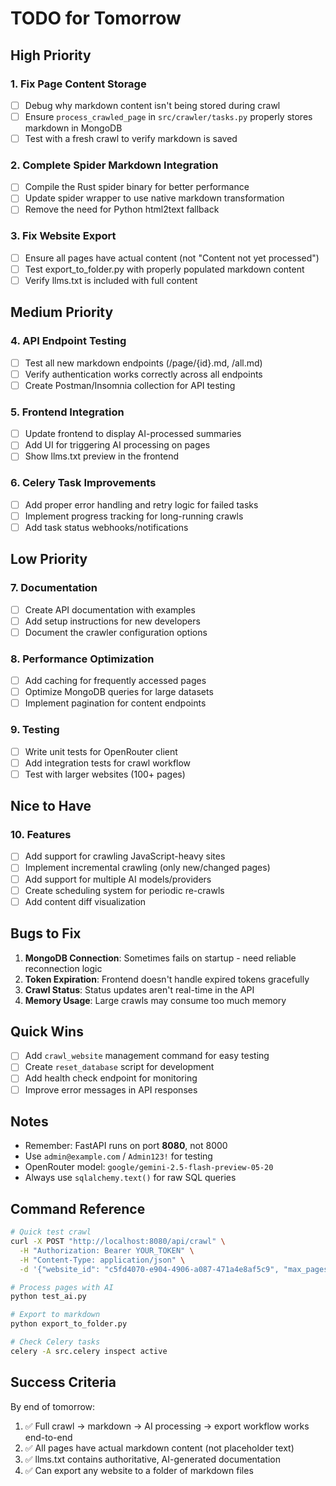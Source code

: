 # TODO for Tomorrow

## High Priority

### 1. Fix Page Content Storage
- [ ] Debug why markdown content isn't being stored during crawl
- [ ] Ensure `process_crawled_page` in `src/crawler/tasks.py` properly stores markdown in MongoDB
- [ ] Test with a fresh crawl to verify markdown is saved

### 2. Complete Spider Markdown Integration
- [ ] Compile the Rust spider binary for better performance
- [ ] Update spider wrapper to use native markdown transformation
- [ ] Remove the need for Python html2text fallback

### 3. Fix Website Export
- [ ] Ensure all pages have actual content (not "Content not yet processed")
- [ ] Test export_to_folder.py with properly populated markdown content
- [ ] Verify llms.txt is included with full content

## Medium Priority

### 4. API Endpoint Testing
- [ ] Test all new markdown endpoints (/page/{id}.md, /all.md)
- [ ] Verify authentication works correctly across all endpoints
- [ ] Create Postman/Insomnia collection for API testing

### 5. Frontend Integration
- [ ] Update frontend to display AI-processed summaries
- [ ] Add UI for triggering AI processing on pages
- [ ] Show llms.txt preview in the frontend

### 6. Celery Task Improvements
- [ ] Add proper error handling and retry logic for failed tasks
- [ ] Implement progress tracking for long-running crawls
- [ ] Add task status webhooks/notifications

## Low Priority

### 7. Documentation
- [ ] Create API documentation with examples
- [ ] Add setup instructions for new developers
- [ ] Document the crawler configuration options

### 8. Performance Optimization
- [ ] Add caching for frequently accessed pages
- [ ] Optimize MongoDB queries for large datasets
- [ ] Implement pagination for content endpoints

### 9. Testing
- [ ] Write unit tests for OpenRouter client
- [ ] Add integration tests for crawl workflow
- [ ] Test with larger websites (100+ pages)

## Nice to Have

### 10. Features
- [ ] Add support for crawling JavaScript-heavy sites
- [ ] Implement incremental crawling (only new/changed pages)
- [ ] Add support for multiple AI models/providers
- [ ] Create scheduling system for periodic re-crawls
- [ ] Add content diff visualization

## Bugs to Fix

1. **MongoDB Connection**: Sometimes fails on startup - need reliable reconnection logic
2. **Token Expiration**: Frontend doesn't handle expired tokens gracefully
3. **Crawl Status**: Status updates aren't real-time in the API
4. **Memory Usage**: Large crawls may consume too much memory

## Quick Wins

- [ ] Add `crawl_website` management command for easy testing
- [ ] Create `reset_database` script for development
- [ ] Add health check endpoint for monitoring
- [ ] Improve error messages in API responses

## Notes

- Remember: FastAPI runs on port **8080**, not 8000
- Use `admin@example.com` / `Admin123!` for testing
- OpenRouter model: `google/gemini-2.5-flash-preview-05-20`
- Always use `sqlalchemy.text()` for raw SQL queries

## Command Reference

```bash
# Quick test crawl
curl -X POST "http://localhost:8080/api/crawl" \
  -H "Authorization: Bearer YOUR_TOKEN" \
  -H "Content-Type: application/json" \
  -d '{"website_id": "c5fd4070-e904-4906-a087-471a4e8af5c9", "max_pages": 10}'

# Process pages with AI
python test_ai.py

# Export to markdown
python export_to_folder.py

# Check Celery tasks
celery -A src.celery inspect active
```

## Success Criteria

By end of tomorrow:
1. ✅ Full crawl → markdown → AI processing → export workflow works end-to-end
2. ✅ All pages have actual markdown content (not placeholder text)
3. ✅ llms.txt contains authoritative, AI-generated documentation
4. ✅ Can export any website to a folder of markdown files